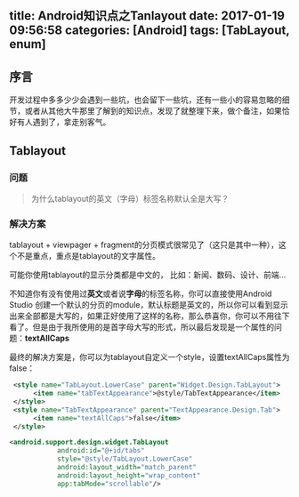 title: Android知识点之Tanlayout
date: 2017-01-19 09:56:58
categories: [Android]
tags: [TabLayout, enum]
---

## 序言

开发过程中多多少少会遇到一些坑，也会留下一些坑，还有一些小的容易忽略的细节，或者从其他大牛那里了解到的知识点，发现了就整理下来，做个备注，如果恰好有人遇到了，拿走别客气。

## Tablayout

### 问题

> 为什么tablayout的英文（字母）标签名称默认全是大写？

### 解决方案

tablayout + viewpager + fragment的分页模式很常见了（这只是其中一种），这个不是重点，重点是tablayout的文字属性。

可能你使用tablayout的显示分类都是中文的， 比如：新闻、数码、设计、前端...   

不知道你有没有使用过**英文**或者说**字母**的标签名称，你可以直接使用Android Studio 创建一个默认的分页的module，默认标题是英文的，所以你可以看到显示出来全部都是大写的，如果正好使用了这样的名称，那么恭喜你，你可以不用往下看了。但是由于我所使用的是首字母大写的形式，所以最后发现是一个属性的问题：**textAllCaps**

最终的解决方案是，你可以为tablayout自定义一个style，设置textAllCaps属性为false：

``` xml
 <style name="TabLayout.LowerCase" parent="Widget.Design.TabLayout">
      <item name="tabTextAppearance">@style/TabTextAppearance</item>
 </style>
 <style name="TabTextAppearance" parent="TextAppearance.Design.Tab">
      <item name="textAllCaps">false</item>
 </style>
```

``` xml
<android.support.design.widget.TabLayout
            android:id="@+id/tabs"
            style="@style/TabLayout.LowerCase"
            android:layout_width="match_parent"
            android:layout_height="wrap_content"
            app:tabMode="scrollable"/>
```